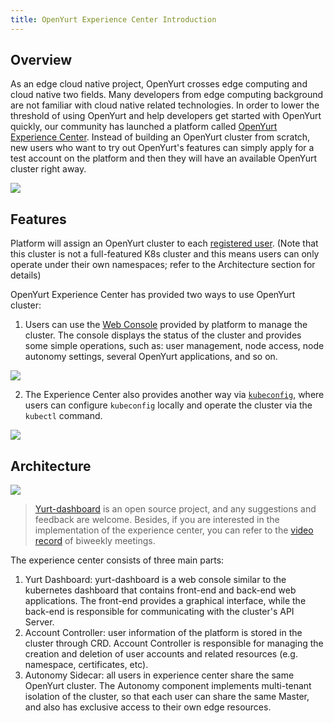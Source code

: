 ```yaml
---
title: OpenYurt Experience Center Introduction
---
```


## Overview

As an edge cloud native project, OpenYurt crosses edge computing and cloud native two fields. Many developers from edge computing background are not familiar with cloud native related technologies. In order to lower the threshold of using OpenYurt and help developers get started with OpenYurt quickly, our community has launched a platform called [OpenYurt Experience Center](http://47.243.253.79/). Instead of building an OpenYurt cluster from scratch, new users who want to try out OpenYurt's features can simply apply for a test account on the platform and then they will have an available OpenYurt cluster right away.

![](../../../../static/img/docs/installation/openyurt-experience-center/register_blank.png)

## Features

Platform will assign an OpenYurt cluster to each [registered user](./user.md). (Note that this cluster is not a full-featured K8s cluster and this means users can only operate under their own namespaces; refer to the Architecture section for details)

OpenYurt Experience Center has provided two ways to use OpenYurt cluster:

1. Users can use the [Web Console](./web_console.md) provided by platform to manage the cluster. The console displays the status of the cluster and provides some simple operations, such as: user management, node access, node autonomy settings, several OpenYurt applications, and so on.

![](../../../../static/img/docs/installation/openyurt-experience-center/web_overview.png)

2. The Experience Center also provides another way via [`kubeconfig`](./kubeconfig.md), where users can configure `kubeconfig` locally and operate the cluster via the `kubectl` command.

![](../../../../static/img/docs/installation/openyurt-experience-center/web_kubeconfig.png)

## Architecture

![](../../../../static/img/docs/installation/openyurt-experience-center/arch.png)

> [Yurt-dashboard](https://github.com/openyurtio/yurt-dashboard) is an open source project, and any suggestions and feedback are welcome.
> Besides, if you are interested in the implementation of the experience center, you can refer to the [video record](https://www.bilibili.com/video/BV1pf4y1K7M4) of biweekly meetings.

The experience center consists of three main parts:

1. Yurt Dashboard: yurt-dashboard is a web console similar to the kubernetes dashboard that contains front-end and back-end web applications. The front-end provides a graphical interface, while the back-end is responsible for communicating with the cluster's API Server.
2. Account Controller: user information of the platform is stored in the cluster through CRD. Account Controller is responsible for managing the creation and deletion of user accounts and related resources (e.g. namespace, certificates, etc).
3. Autonomy Sidecar: all users in experience center share the same OpenYurt cluster. The Autonomy component implements multi-tenant isolation of the cluster, so that each user can share the same Master, and also has exclusive access to their own edge resources.
